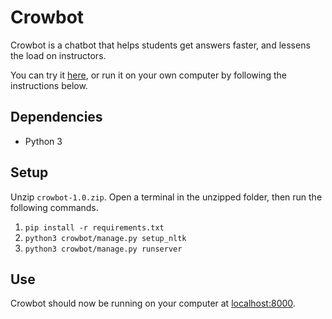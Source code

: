 # Crowbot
Crowbot is a chatbot that helps students get answers faster, and lessens the load on instructors.

You can try it [here](crowbotchat.pythonanywhere.com), or run it on your own computer by following the instructions below.

## Dependencies
- Python 3

## Setup
Unzip `crowbot-1.0.zip`. Open a terminal in the unzipped folder, then run the following commands.

1. `pip install -r requirements.txt`
2. `python3 crowbot/manage.py setup_nltk`
3. `python3 crowbot/manage.py runserver`

## Use
Crowbot should now be running on your computer at [localhost:8000](http://localhost:8000/).
